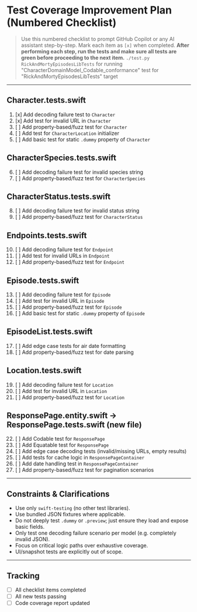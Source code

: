 
# Test Coverage Improvement Plan (Numbered Checklist)

> Use this numbered checklist to prompt GitHub Copilot or any AI assistant step-by-step.
> Mark each item as `[x]` when completed.
> **After performing each step, run the tests and make sure all tests are green before proceeding to the next item.**
> `./test.py RickAndMortyEpisodesLibTests`
> for running "CharacterDomainModel_Codable_conformance" test
> for "RickAndMortyEpisodesLibTests" target


---

## Character.tests.swift
1. [x] Add decoding failure test to `Character`
2. [x] Add test for invalid URL in `Character`
3. [ ] Add property-based/fuzz test for `Character`
4. [ ] Add test for `CharacterLocation` initializer
5. [ ] Add basic test for static `.dummy` property of `Character`

## CharacterSpecies.tests.swift
6. [ ] Add decoding failure test for invalid species string
7. [ ] Add property-based/fuzz test for `CharacterSpecies`

## CharacterStatus.tests.swift
8. [ ] Add decoding failure test for invalid status string
9. [ ] Add property-based/fuzz test for `CharacterStatus`

## Endpoints.tests.swift
10. [ ] Add decoding failure test for `Endpoint`
11. [ ] Add test for invalid URLs in `Endpoint`
12. [ ] Add property-based/fuzz test for `Endpoint`

## Episode.tests.swift
13. [ ] Add decoding failure test for `Episode`
14. [ ] Add test for invalid URL in `Episode`
15. [ ] Add property-based/fuzz test for `Episode`
16. [ ] Add basic test for static `.dummy` property of `Episode`

## EpisodeList.tests.swift
17. [ ] Add edge case tests for air date formatting
18. [ ] Add property-based/fuzz test for date parsing

## Location.tests.swift
19. [ ] Add decoding failure test for `Location`
20. [ ] Add test for invalid URL in `Location`
21. [ ] Add property-based/fuzz test for `Location`

## ResponsePage.entity.swift → ResponsePage.tests.swift (new file)
22. [ ] Add Codable test for `ResponsePage`
23. [ ] Add Equatable test for `ResponsePage`
24. [ ] Add edge case decoding tests (invalid/missing URLs, empty results)
25. [ ] Add tests for cache logic in `ResponsePageContainer`
26. [ ] Add date handling test in `ResponsePageContainer`
27. [ ] Add property-based/fuzz test for pagination scenarios

---

## Constraints & Clarifications

- Use only `swift-testing` (no other test libraries).
- Use bundled JSON fixtures where applicable.
- Do not deeply test `.dummy` or `.preview`; just ensure they load and expose basic fields.
- Only test one decoding failure scenario per model (e.g. completely invalid JSON).
- Focus on critical logic paths over exhaustive coverage.
- UI/snapshot tests are explicitly out of scope.

---

## Tracking

- [ ] All checklist items completed
- [ ] All new tests passing
- [ ] Code coverage report updated
